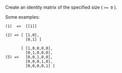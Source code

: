 Create an identity matrix of the specified size ( `>= 0` ).

Some examples:

```
(1)  =>  [[1]]

(2) => [ [1,0],
         [0,1] ]

       [ [1,0,0,0,0],
         [0,1,0,0,0],
(5) =>   [0,0,1,0,0],
         [0,0,0,1,0],
         [0,0,0,0,1] ]   
```